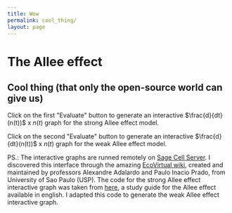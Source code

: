 ```yaml
---
title: Wow
permalink: cool_thing/
layout: page
---
```


# The Allee effect

## Cool thing (that only the open-source world can give us)

<html>
<script src="https://sagecell.sagemath.org/static/embedded_sagecell.js"></script>
<script>sagecell.makeSagecell({"inputLocation": ".sage", "hide": ["editor"]});</script>
</html>

Click on the first "Evaluate" button to generate an interactive $\frac{d}{dt}(n(t))$  x  $n(t)$ graph for the strong Allee effect model.

<html>
<div class="sage">
  <script type="text/x-sage">
var('N')
@interact
def _(r1=slider(0,1,0.05,default=0.2, label='r'), a=slider(0,20,1,default=5), K=slider(1,20,1, default=20), N0=slider(0,20,1,default=8), N_init=slider(0,20,1, default=0, label='Evaluation point')):
    ## dN/dt x N
    f = r1*N*(1-N/K)*((N-a))
    ft = f.taylor(N,N_init,1)  
    pf= plot(f,0,K,color='blue', axes_labels=["N","dN/dt"], thickness=1.5)
    pt=point(points=(N_init,f(N=N_init)), color='red', pointsize=40)
    pft=plot(ft, N_init-(0.1*K), N_init+(0.1*K), color='red')
    plt=pf+pt+pft  
    show(plt, figsize=[5,5])
    </script>
</div>
</html>

Click on the second "Evaluate" button to generate an interactive $\frac{d}{dt}(n(t))$  x  $n(t)$ graph for the weak Allee effect model.

<html>
<div class="sage">
  <script type="text/x-sage">
var('N')
@interact
def _(r1=slider(0,1,0.05,default=0.2, label='r'), K=slider(1,20,1, default=20), N0=slider(0,20,1,default=8), N_init=slider(0,20,1, default=0, label='Evaluation point')):
    ## Grafico da velocidade x N
    f = r1*N*(1-N/K)*(N/K)
    ft = f.taylor(N,N_init,1)  
    pf= plot(f,0,K,color='blue', axes_labels=["N","dN/dt"], thickness=1.5)
    pt=point(points=(N_init,f(N=N_init)), color='red', pointsize=40)
    pft=plot(ft, N_init-(0.1*K), N_init+(0.1*K), color='red')
    plt=pf+pt+pft  
    show(plt, figsize=[5,5])
    </script>
</div>
</html>

PS.: The interactive graphs are runned remotely on [Sage Cell Server](http://aleph.sagemath.org/static/about.html?v=103b2268085e3a183130be519fb55ce7). I discovered this interface through the amazing [EcoVirtual wiki](http://ecovirtual.ib.usp.br/doku.php?id=ecovirt:tag_index), created and maintained by professors Alexandre Adalardo and Paulo Inacio Prado, from University of Sao Paulo (USP). The code for the strong Allee effect interactive graph was taken from [here](http://ecovirtual.ib.usp.br/doku.php?id=en:ecovirt:roteiro:math:allesage&s[]=allee), a study guide for the Allee effect available in english. I adapted this code to generate the weak Allee effect interactive graph.
